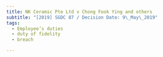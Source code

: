 ```yaml
---
title: NK Ceramic Pte Ltd v Chong Fook Ying and others
subtitle: "[2019] SGDC 87 / Decision Date: 9\_May\_2019"
tags:
  - Employee’s duties
  - duty of fidelity
  - breach

---
```

